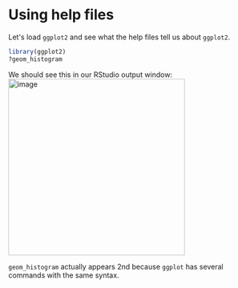 # Using help files 

Let's load `ggplot2` and see what the help files tell us about `ggplot2`. 

```R
library(ggplot2)
?geom_histogram
```
We should see this in our RStudio output window:
<img width="352" alt="image" src="https://user-images.githubusercontent.com/6835110/230634545-874d2149-6de3-4921-beff-52a6f21ca6f2.png">

`geom_histogram` actually appears 2nd because ``ggplot`` has several commands with the same syntax.
